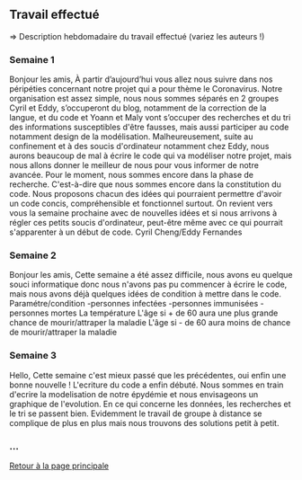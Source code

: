 ## Travail effectué 

=> Description hebdomadaire du travail effectué (variez les auteurs !)

### Semaine 1
Bonjour les amis,
À partir d’aujourd’hui vous allez nous suivre dans nos péripéties concernant notre projet qui a pour thème le Coronavirus.
Notre organisation est assez simple, nous nous sommes séparés en 2 groupes Cyril et Eddy, s’occuperont du blog, notamment de la correction de la langue, et du code et Yoann et Maly vont s’occuper des recherches et du tri des informations susceptibles d'être fausses, mais aussi participer au code notamment design de la modélisation. Malheureusement, suite au confinement et à des soucis d'ordinateur notamment chez Eddy, nous aurons beaucoup de mal à écrire le code qui va modéliser notre projet, mais nous allons donner le meilleur de nous pour vous informer de notre avancée. 
Pour le moment, nous sommes encore dans la phase de recherche. C'est-à-dire que nous sommes encore dans la constitution du code. Nous proposons chacun des idées qui pourraient permettre d'avoir un code concis, compréhensible et fonctionnel surtout. On revient vers vous la semaine prochaine avec de nouvelles idées et si nous arrivons à régler ces petits soucis d'ordinateur, peut-être même avec ce qui pourrait s'apparenter à un début de code.
Cyril Cheng/Eddy Fernandes 
### Semaine 2
Bonjour les amis,
Cette semaine a été assez difficile, nous avons eu quelque souci informatique donc nous n'avons pas pu commencer à écrire le code, mais nous avons déjà quelques idées de condition à mettre dans le code.
Paramétre/condition
-personnes infectées
-personnes immunisées
-personnes mortes 
La température
L'âge si + de 60 aura une plus grande chance de mourir/attraper la maladie 
L'âge si - de 60 aura moins de chance de mourir/attraper la maladie 
### Semaine 3
Hello,
Cette semaine c'est mieux passé que les précédentes, oui enfin une bonne nouvelle ! L'ecriture du code a enfin débuté. Nous sommes en train d'ecrire la modelisation de notre épydémie et nous envisageons un graphique de l'evolution. En ce qui concerne les données, les recherches et le tri se passent bien. Evidemment le travail de groupe à distance se complique de plus en plus mais nous trouvons des solutions petit à petit. 
### ...

<a href="index.html"> Retour à la page principale </a>
